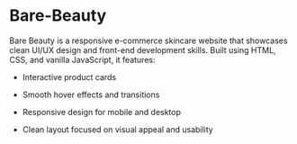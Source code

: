 # Bare-Beauty
Bare Beauty is a responsive e-commerce skincare website that showcases clean UI/UX design and front-end development skills. Built using HTML, CSS, and vanilla JavaScript, it features:

- Interactive product cards

- Smooth hover effects and transitions

- Responsive design for mobile and desktop

- Clean layout focused on visual appeal and usability
